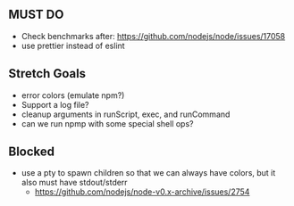## MUST DO
* Check benchmarks after: https://github.com/nodejs/node/issues/17058
* use prettier instead of eslint

## Stretch Goals
* error colors (emulate npm?)
* Support a log file?
* cleanup arguments in runScript, exec, and runCommand
* can we run npmp with some special shell ops?

## Blocked
* use a pty to spawn children so that we can always have colors, but it also must have stdout/stderr
  * https://github.com/nodejs/node-v0.x-archive/issues/2754

